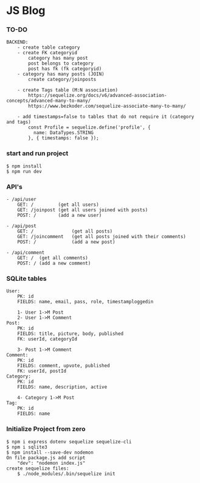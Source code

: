 # JS Blog

### TO-DO
	BACKEND:
		- create table category
		- create FK categoryid
			category has many post
			post belongs to category
			post has fk (fk categoryid)
		- category has many posts (JOIN)
			create category/joinposts
			
		- create Tags table (M:N association)
			https://sequelize.org/docs/v6/advanced-association-concepts/advanced-many-to-many/
			https://www.bezkoder.com/sequelize-associate-many-to-many/
			
		- add timestamps=false to tables that do not require it (category and tags)
			const Profile = sequelize.define('profile', {
			  name: DataTypes.STRING
			}, { timestamps: false });

### start and run project
	$ npm install
	$ npm run dev

### API's
	- /api/user
		GET: /         (get all users)
		GET: /joinpost (get all users joined with posts)
		POST: /        (add a new user)

	- /api/post
		GET: /  			(get all posts)
		GET: /joincomment 	(get all posts joined with their comments)
		POST: / 			(add a new post)
	
	- /api/comment
		GET: /  (get all comments)
		POST: / (add a new comment)

### SQLite tables
	User:
		PK: id
		FIELDS: name, email, pass, role, timestamploggedin

		1- User 1->M Post
		2- User 1->M Comment
	Post:
		PK: id
		FIELDS: title, picture, body, published
		FK: userId, categoryId		

		3- Post 1->M Comment
	Comment:
		PK: id
		FIELDS: comment, upvote, published
		FK: userId, postId
	Category:
		PK: id
		FIELDS: name, description, active

		4- Category 1->M Post
	Tag:
		PK: id
		FIELDS: name

### Initialize Project from zero
	$ npm i express dotenv sequelize sequelize-cli
	$ npm i sqlite3
	$ npm install --save-dev nodemon
	On file package.js add script
		"dev": "nodemon index.js"
	create sequelize files:
		$ ./node_modules/.bin/sequelize init
